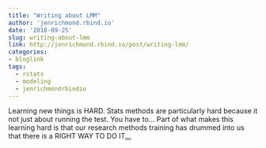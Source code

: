 ```yaml
---
title: "Writing about LMM"
author: 'jenrichmond.rbind.io'
date: '2018-09-25'
slug: writing-about-lmm
link: http://jenrichmond.rbind.io/post/writing-lmm/
categories:
- bloglink
tags:
  - rstats
  - modeling
  - jenrichmondrbindio
---
```


Learning new things is HARD. Stats methods are particularly hard because it not just about running the test. You have to… Part of what makes this learning hard is that our research methods training has drummed into us that there is a RIGHT WAY TO DO IT[... <i class="fas fa-external-link-alt"></i>](http://jenrichmond.rbind.io/post/writing-lmm/)


